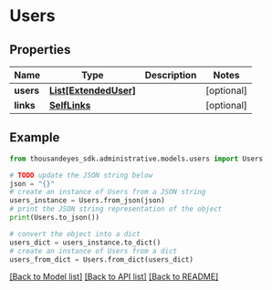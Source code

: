 # Users


## Properties

Name | Type | Description | Notes
------------ | ------------- | ------------- | -------------
**users** | [**List[ExtendedUser]**](ExtendedUser.md) |  | [optional] 
**links** | [**SelfLinks**](SelfLinks.md) |  | [optional] 

## Example

```python
from thousandeyes_sdk.administrative.models.users import Users

# TODO update the JSON string below
json = "{}"
# create an instance of Users from a JSON string
users_instance = Users.from_json(json)
# print the JSON string representation of the object
print(Users.to_json())

# convert the object into a dict
users_dict = users_instance.to_dict()
# create an instance of Users from a dict
users_from_dict = Users.from_dict(users_dict)
```
[[Back to Model list]](../README.md#documentation-for-models) [[Back to API list]](../README.md#documentation-for-api-endpoints) [[Back to README]](../README.md)


